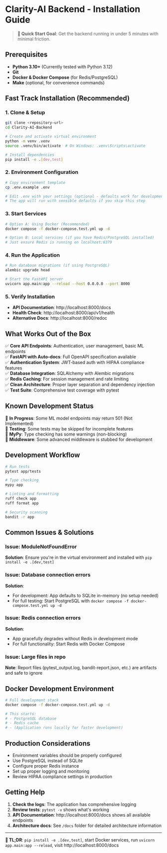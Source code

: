 # Clarity-AI Backend - Installation Guide

> **🎯 Quick Start Goal**: Get the backend running in under 5 minutes with minimal friction.

## Prerequisites

- **Python 3.10+** (Currently tested with Python 3.12)
- **Git**
- **Docker & Docker Compose** (for Redis/PostgreSQL)
- **Make** (optional, for convenience commands)

## Fast Track Installation (Recommended)

### 1. Clone & Setup
```bash
git clone <repository-url>
cd Clarity-AI-Backend

# Create and activate virtual environment
python -m venv .venv
source .venv/bin/activate  # On Windows: .venv\Scripts\activate

# Install dependencies
pip install -e .[dev,test]
```

### 2. Environment Configuration
```bash
# Copy environment template
cp .env.example .env

# Edit .env with your settings (optional - defaults work for development)
# The app will run with sensible defaults if you skip this step
```

### 3. Start Services
```bash
# Option A: Using Docker (Recommended)
docker compose -f docker-compose.test.yml up -d

# Option B: Local services (if you have Redis/PostgreSQL installed)
# Just ensure Redis is running on localhost:6379
```

### 4. Run the Application
```bash
# Run database migrations (if using PostgreSQL)
alembic upgrade head

# Start the FastAPI server
uvicorn app.main:app --reload --host 0.0.0.0 --port 8000
```

### 5. Verify Installation
- **API Documentation**: http://localhost:8000/docs
- **Health Check**: http://localhost:8000/api/v1/health
- **Alternative Docs**: http://localhost:8000/redoc

## What Works Out of the Box

✅ **Core API Endpoints**: Authentication, user management, basic ML endpoints  
✅ **FastAPI with Auto-docs**: Full OpenAPI specification available  
✅ **Authentication System**: JWT-based auth with HIPAA compliance features  
✅ **Database Integration**: SQLAlchemy with Alembic migrations  
✅ **Redis Caching**: For session management and rate limiting  
✅ **Clean Architecture**: Proper layer separation and dependency injection  
✅ **Test Suite**: Comprehensive test coverage with pytest  

## Known Development Status

🔧 **In Progress**: Some ML model endpoints may return 501 (Not Implemented)  
🔧 **Testing**: Some tests may be skipped for incomplete features  
🔧 **MyPy**: Type checking has some warnings (non-blocking)  
🔧 **Middleware**: Some advanced middleware is stubbed for development  

## Development Workflow

```bash
# Run tests
pytest app/tests

# Type checking
mypy app

# Linting and formatting
ruff check app
ruff format app

# Security scanning
bandit -r app
```

## Common Issues & Solutions

### Issue: ModuleNotFoundError
**Solution**: Ensure you're in the virtual environment and installed with `pip install -e .[dev,test]`

### Issue: Database connection errors
**Solution**: 
- For development: App defaults to SQLite in-memory (no setup needed)
- For full testing: Start PostgreSQL with `docker compose -f docker-compose.test.yml up -d`

### Issue: Redis connection errors
**Solution**: 
- App gracefully degrades without Redis in development mode
- For full functionality: Start Redis with Docker Compose

### Issue: Large files in repo
**Note**: Report files (pytest_output.log, bandit-report.json, etc.) are artifacts and safe to ignore

## Docker Development Environment

```bash
# Full development stack
docker compose -f docker-compose.test.yml up -d

# This starts:
# - PostgreSQL database
# - Redis cache
# - (Application runs locally for faster development)
```

## Production Considerations

- Environment variables should be properly configured
- Use PostgreSQL instead of SQLite
- Configure proper Redis instance
- Set up proper logging and monitoring
- Review HIPAA compliance settings in production

## Getting Help

1. **Check the logs**: The application has comprehensive logging
2. **Review tests**: `pytest -v` shows what's working
3. **API Documentation**: http://localhost:8000/docs shows all available endpoints
4. **Architecture docs**: See `/docs` folder for detailed architecture information

---

**🚀 TL;DR**: `pip install -e .[dev,test]`, start Docker services, run `uvicorn app.main:app --reload`, visit http://localhost:8000/docs